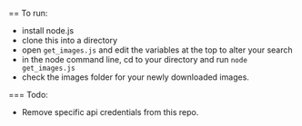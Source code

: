 == To run:
* install node.js
* clone this into a directory 
* open `get_images.js` and edit the variables at the top to alter your search
* in the node command line, cd to your directory and run `node get_images.js`
* check the images folder for your newly downloaded images.

=== Todo: 
* Remove specific api credentials from this repo.